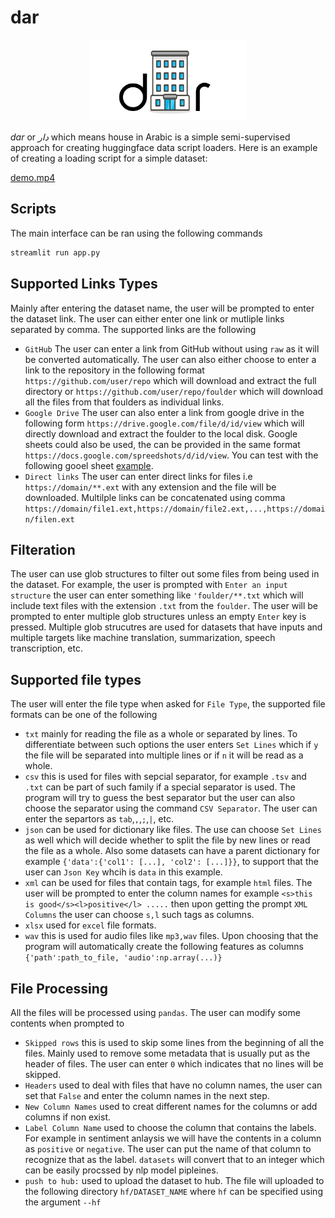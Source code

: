 # dar

<p align="center">
    <img src = "logo.png" width = "250"/>
</p>

_dar_ or _دار_ which means house in Arabic is a simple semi-supervised approach for creating huggingface data script loaders. Here is an example of creating a loading script for a simple dataset:

[demo.mp4](https://github.com/zaidalyafeai/dar/assets/15667714/e6980af1-5f2e-4843-b16c-869b103d34c5)

## Scripts

The main interface can be ran using the following commands 

```bash
streamlit run app.py
```

## Supported Links Types 
Mainly after entering the dataset name, the user will be prompted to enter the dataset link. The user can either enter one link or mutliple links separated by comma. The supported links are the following 

* `GitHub` The user can enter a link from GitHub without using `raw` as it will be converted automatically. The user can also either choose to enter a link to the repository in the following format `https://github.com/user/repo` which will download and extract the full directory or `https://github.com/user/repo/foulder` which will download all the files from that foulders as individual links. 
* `Google Drive` The user can also enter a link from google drive in the following form `https://drive.google.com/file/d/id/view` which will directly download and extract the foulder to the local disk. Google sheets could also be used, the can be provided in the same format `https://docs.google.com/spreedshots/d/id/view`. You can test with the following gooel sheet [example](https://docs.google.com/spreadsheets/d/12laGoTSuLmmqSQmnn4PEpTlo6Sl4zn1SgXGasr142no/view).
* `Direct links` The user can enter direct links for files i.e `https://domain/**.ext` with any extension and the file will be downloaded. Multilple links can be concatenated using comma `https://domain/file1.ext,https://domain/file2.ext,...,https://domain/filen.ext`

## Filteration
The user can use glob structures to filter out some files from being used in the dataset. For example, the user is prompted with `Enter an input structure` the user can enter something like `'foulder/**.txt` which will include text files with the extension `.txt` from the `foulder`. The user will be prompted to enter multiple glob structures unless an empty `Enter` key is pressed. Multiple glob strucutres are used for datasets that have inputs and multiple targets like machine translation, summarization, speech transcription, etc.

## Supported file types
The user will enter the file type when asked for `File Type`, the supported file formats can be one of the following 

* `txt` mainly for reading the file as a whole or separated by lines. To differentiate between such options the user enters `Set Lines` which if `y` the file will be separated into multiple lines or if `n` it will be read as a whole. 
* `csv` this is used for files with sepcial separator, for example `.tsv` and `.txt` can be part of such family if a special separator is used. The program will try to guess the best separator but the user can also choose the separator using the command `CSV Separator`. The user can enter the separtors as `tab`,`,`,`;`,`|`, etc.
* `json` can be used for dictionary like files. The use can choose `Set Lines` as well which will decide whether to split the file by new lines or read the file as a whole. Also some datasets can have a parent dictionary for example `{'data':{'col1': [...], 'col2': [...]}}`, to support that the user can `Json Key` whcih is `data` in this example. 
* `xml` can be used for files that contain tags, for example `html` files. The user will be prompted to enter the column names for example `<s>this is good</s><l>positive</l> .....` then upon getting the prompt `XML Columns` the user can choose `s,l` such tags as columns. 
* `xlsx` used for `excel` file formats. 
* `wav` this is used for audio files like `mp3,wav` files. Upon choosing that the program will automatically create the following features as columns `{'path':path_to_file, 'audio':np.array(...)}`

## File Processing 
All the files will be processed using `pandas`. The user can modify some contents when prompted to 

* `Skipped rows` this is used to skip some lines from the beginning of all the files. Mainly used to remove some metadata that is usually put as the header of files. The user can enter `0` which indicates that no lines will be skipped. 
* `Headers` used to deal with files that have no column names, the user can set that `False` and enter the column names in the next step. 
* `New Column Names` used to creat different names for the columns or add columns if non exist. 
* `Label Column Name` used to choose the column that contains the labels. For example in sentiment anlaysis we will have the contents in a column as `positive` or `negative`. The user can put the name of that column to recognize that as the label. `datasets` will convert that to an integer which can be easily procssed by nlp model pipleines. 
* `push to hub:` used to upload the dataset to hub. The file will uploaded to the following directory `hf/DATASET_NAME` where `hf` can be specified using the argument `--hf`

